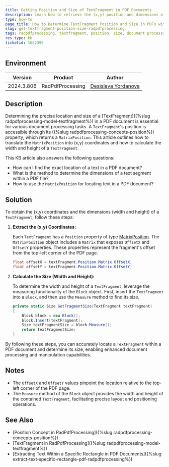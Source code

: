 ```yaml
---
title: Getting Position and Size of TextFragment in PDF Documents
description: Learn how to retrieve the (x,y) position and dimensions of a TextFragment within a PDF document using RadPdfProcessing.
type: how-to
page_title: How to Determine TextFragment Position and Size in PDFs with RadPdfProcessing
slug: get-textfragment-position-size-radpdfprocessing
tags: radpdfprocessing, textfragment, position, size, document processing
res_type: kb
ticketid: 1662399
---
```


## Environment

| Version | Product | Author | 
| --- | --- | ---- | 
| 2024.3.806| RadPdfProcessing |[Desislava Yordanova](https://www.telerik.com/blogs/author/desislava-yordanova)| 

## Description

Determining the precise location and size of a [TextFragment]({%slug radpdfprocessing-model-textfragment%}) in a PDF document is essential for various document processing tasks. A `TextFragment`'s position is accessible through its ({%slug radpdfprocessing-concepts-position%}) property, which returns a `MatrixPosition`. This article outlines how to translate the `MatrixPosition` into (x,y) coordinates and how to calculate the width and height of a `TextFragment`.

This KB article also answers the following questions:
- How can I find the exact location of a text in a PDF document?
- What is the method to determine the dimensions of a text segment within a PDF file?
- How to use the `MatrixPosition` for locating text in a PDF document?

## Solution

To obtain the (x,y) coordinates and the dimensions (width and height) of a `TextFragment`, follow these steps:

1. **Extract the (x,y) Coordinates:**
   
   Each `TextFragment` has a `Position` property of type [MatrixPosition](https://docs.telerik.com/devtools/document-processing/libraries/radpdfprocessing/concepts/position#matrixposition). The `MatrixPosition` object includes a `Matrix` that exposes `OffsetX` and `OffsetY` properties. These properties represent the fragment's offset from the top-left corner of the PDF page.

   ```csharp
   float offsetX = textFragment.Position.Matrix.OffsetX;
   float offsetY = textFragment.Position.Matrix.OffsetY;
   ```

2. **Calculate the Size (Width and Height):**
   
   To determine the width and height of a `TextFragment`, leverage the measuring functionality of the `Block` object. First, insert the `TextFragment` into a `Block`, and then use the `Measure` method to find its size.

   ```csharp
   private static Size GetFragmentSize(TextFragment textFragment)
   {
       Block block = new Block();
       block.Insert(textFragment);
       Size textFragmentSize = block.Measure();
       return textFragmentSize;
   }
   ```

By following these steps, you can accurately locate a `TextFragment` within a PDF document and determine its size, enabling enhanced document processing and manipulation capabilities.

## Notes

- The `OffsetX` and `OffsetY` values pinpoint the location relative to the top-left corner of the PDF page.
- The `Measure` method of the `Block` object provides the width and height of the contained `TextFragment`, facilitating precise layout and positioning operations.

## See Also

- [Position Concept in RadPdfProcessing]({%slug radpdfprocessing-concepts-position%})
- [TextFragment in RadPdfProcessing]({%slug radpdfprocessing-model-textfragment%})
- [Extracting Text Within a Specific Rectangle in PDF Documents]({%slug extract-text-specific-rectangle-pdf-radpdfprocessing%})
